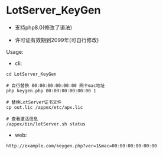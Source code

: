 # LotServer_KeyGen
- 支持php8.0(修改了语法)   
  
- 许可证有效期到2099年(可自行修改)  

Usage:  
- cli:
````
cd LotServer_KeyGen  

# 自行替换 00:00:00:00:00:00 网卡mac地址
php keygen.php 00:00:00:00:00:00 1 

# 替换LotServer证书文件
cp out.lic /appex/etc/apx.lic 

# 查看激活信息
/appex/bin/lotServer.sh status
````
  - web:
  ```
  http://example.com/keygen.php?ver=1&mac=00:00:00:00:00:00
  ```
